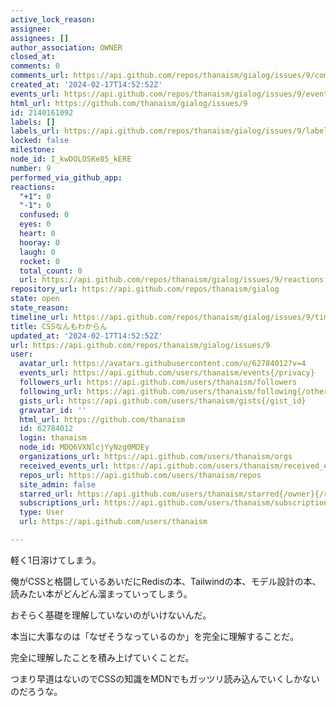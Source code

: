 ```yaml
---
active_lock_reason: 
assignee: 
assignees: []
author_association: OWNER
closed_at: 
comments: 0
comments_url: https://api.github.com/repos/thanaism/gialog/issues/9/comments
created_at: '2024-02-17T14:52:52Z'
events_url: https://api.github.com/repos/thanaism/gialog/issues/9/events
html_url: https://github.com/thanaism/gialog/issues/9
id: 2140161092
labels: []
labels_url: https://api.github.com/repos/thanaism/gialog/issues/9/labels{/name}
locked: false
milestone: 
node_id: I_kwDOLOSKe85_kERE
number: 9
performed_via_github_app: 
reactions:
  "+1": 0
  "-1": 0
  confused: 0
  eyes: 0
  heart: 0
  hooray: 0
  laugh: 0
  rocket: 0
  total_count: 0
  url: https://api.github.com/repos/thanaism/gialog/issues/9/reactions
repository_url: https://api.github.com/repos/thanaism/gialog
state: open
state_reason: 
timeline_url: https://api.github.com/repos/thanaism/gialog/issues/9/timeline
title: CSSなんもわからん
updated_at: '2024-02-17T14:52:52Z'
url: https://api.github.com/repos/thanaism/gialog/issues/9
user:
  avatar_url: https://avatars.githubusercontent.com/u/62784012?v=4
  events_url: https://api.github.com/users/thanaism/events{/privacy}
  followers_url: https://api.github.com/users/thanaism/followers
  following_url: https://api.github.com/users/thanaism/following{/other_user}
  gists_url: https://api.github.com/users/thanaism/gists{/gist_id}
  gravatar_id: ''
  html_url: https://github.com/thanaism
  id: 62784012
  login: thanaism
  node_id: MDQ6VXNlcjYyNzg0MDEy
  organizations_url: https://api.github.com/users/thanaism/orgs
  received_events_url: https://api.github.com/users/thanaism/received_events
  repos_url: https://api.github.com/users/thanaism/repos
  site_admin: false
  starred_url: https://api.github.com/users/thanaism/starred{/owner}{/repo}
  subscriptions_url: https://api.github.com/users/thanaism/subscriptions
  type: User
  url: https://api.github.com/users/thanaism

---
```

軽く1日溶けてしまう。

俺がCSSと格闘しているあいだにRedisの本、Tailwindの本、モデル設計の本、読みたい本がどんどん溜まっていってしまう。

おそらく基礎を理解していないのがいけないんだ。

本当に大事なのは「なぜそうなっているのか」を完全に理解することだ。

完全に理解したことを積み上げていくことだ。

つまり早道はないのでCSSの知識をMDNでもガッツリ読み込んでいくしかないのだろうな。